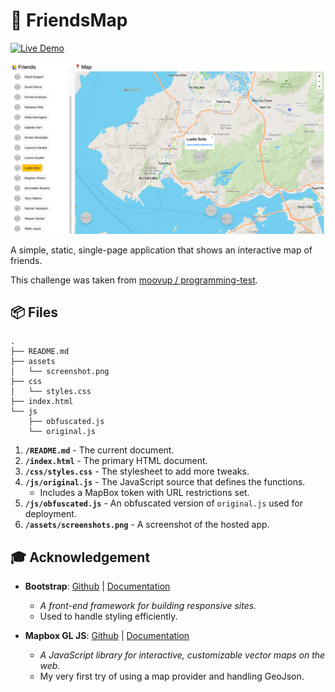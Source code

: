 # 📍 FriendsMap

[![Live Demo](https://img.shields.io/static/v1?label=Firebase&style=flat&logo=firebase&message=Live-Demo&color=orange)](https://friendsmap-d30b0.firebaseapp.com/)

![Screenshot](assets/screenshot.png)

A simple, static, single-page application that shows an interactive map of friends.

This challenge was taken from [moovup / programming-test](https://github.com/moovup/programming-test).

## 📦 Files

```
.
├── README.md
├── assets
│   └── screenshot.png
├── css
│   └── styles.css
├── index.html
└── js
    ├── obfuscated.js
    └── original.js
```

1. **`/README.md`** - The current document.
2. **`/index.html`** - The primary HTML document.
3. **`/css/styles.css`** - The stylesheet to add more tweaks.
4. **`/js/original.js`** - The JavaScript source that defines the functions.
    - Includes a MapBox token with URL restrictions set.
5. **`/js/obfuscated.js`** - An obfuscated version of `original.js` used for deployment.
6. **`/assets/screenshots.png`** - A screenshot of the hosted app.

## 🎓 Acknowledgement

- **Bootstrap**: [Github](https://github.com/twbs/bootstrap) | [Documentation](https://getbootstrap.com/docs/4.5/getting-started/introduction/)
    - *A front-end framework for building responsive sites.*
    - Used to handle styling efficiently.

- **Mapbox GL JS**: [Github](https://github.com/mapbox/mapbox-gl-js) | [Documentation](https://docs.mapbox.com/mapbox-gl-js/api/)
    - *A JavaScript library for interactive, customizable vector maps on the web.*
    - My very first try of using a map provider and handling GeoJson.

    
